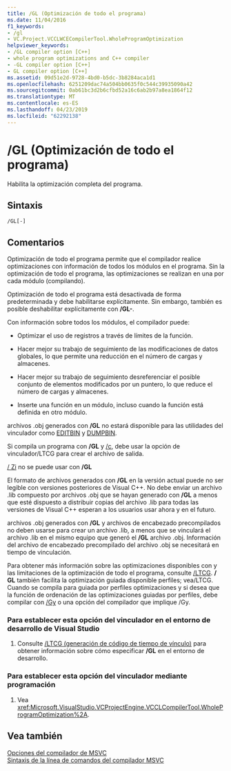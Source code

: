 ```yaml
---
title: /GL (Optimización de todo el programa)
ms.date: 11/04/2016
f1_keywords:
- /gl
- VC.Project.VCCLWCECompilerTool.WholeProgramOptimization
helpviewer_keywords:
- /GL compiler option [C++]
- whole program optimizations and C++ compiler
- -GL compiler option [C++]
- GL compiler option [C++]
ms.assetid: 09d51e2d-9728-4bd0-b5dc-3b8284aca1d1
ms.openlocfilehash: 6251209dac74a504bb0635f0c544c39935090a42
ms.sourcegitcommit: 0ab61bc3d2b6cfbd52a16c6ab2b97a8ea1864f12
ms.translationtype: MT
ms.contentlocale: es-ES
ms.lasthandoff: 04/23/2019
ms.locfileid: "62292138"
---
```

# <a name="gl-whole-program-optimization"></a>/GL (Optimización de todo el programa)

Habilita la optimización completa del programa.

## <a name="syntax"></a>Sintaxis

```
/GL[-]
```

## <a name="remarks"></a>Comentarios

Optimización de todo el programa permite que el compilador realice optimizaciones con información de todos los módulos en el programa. Sin la optimización de todo el programa, las optimizaciones se realizan en una por cada módulo (compilando).

Optimización de todo el programa está desactivada de forma predeterminada y debe habilitarse explícitamente. Sin embargo, también es posible deshabilitar explícitamente con **/GL-**.

Con información sobre todos los módulos, el compilador puede:

- Optimizar el uso de registros a través de límites de la función.

- Hacer mejor su trabajo de seguimiento de las modificaciones de datos globales, lo que permite una reducción en el número de cargas y almacenes.

- Hacer mejor su trabajo de seguimiento desreferenciar el posible conjunto de elementos modificados por un puntero, lo que reduce el número de cargas y almacenes.

- Inserte una función en un módulo, incluso cuando la función está definida en otro módulo.

archivos .obj generados con **/GL** no estará disponible para las utilidades del vinculador como [EDITBIN](editbin-reference.md) y [DUMPBIN](dumpbin-reference.md).

Si compila un programa con **/GL** y [/c](c-compile-without-linking.md), debe usar la opción de vinculador/LTCG para crear el archivo de salida.

[/ Zi](z7-zi-zi-debug-information-format.md) no se puede usar con   **/GL**

El formato de archivos generados con **/GL** en la versión actual puede no ser legible con versiones posteriores de Visual C++. No debe enviar un archivo .lib compuesto por archivos .obj que se hayan generado con **/GL** a menos que esté dispuesto a distribuir copias del archivo .lib para todas las versiones de Visual C++ esperan a los usuarios usar ahora y en el futuro.

archivos .obj generados con **/GL** y archivos de encabezado precompilados no deben usarse para crear un archivo .lib, a menos que se vinculará el archivo .lib en el mismo equipo que generó el **/GL** archivo .obj. Información del archivo de encabezado precompilado del archivo .obj se necesitará en tiempo de vinculación.

Para obtener más información sobre las optimizaciones disponibles con y las limitaciones de la optimización de todo el programa, consulte [/LTCG](ltcg-link-time-code-generation.md).  **/ GL** también facilita la optimización guiada disponible perfiles; vea/LTCG.  Cuando se compila para guiada por perfiles optimizaciones y si desea que la función de ordenación de las optimizaciones guiadas por perfiles, debe compilar con [/Gy](gy-enable-function-level-linking.md) o una opción del compilador que implique /Gy.

### <a name="to-set-this-linker-option-in-the-visual-studio-development-environment"></a>Para establecer esta opción del vinculador en el entorno de desarrollo de Visual Studio

1. Consulte [/LTCG (generación de código de tiempo de vínculo)](ltcg-link-time-code-generation.md) para obtener información sobre cómo especificar **/GL** en el entorno de desarrollo.

### <a name="to-set-this-linker-option-programmatically"></a>Para establecer esta opción del vinculador mediante programación

1. Vea <xref:Microsoft.VisualStudio.VCProjectEngine.VCCLCompilerTool.WholeProgramOptimization%2A>.

## <a name="see-also"></a>Vea también

[Opciones del compilador de MSVC](compiler-options.md)<br/>
[Sintaxis de la línea de comandos del compilador MSVC](compiler-command-line-syntax.md)

